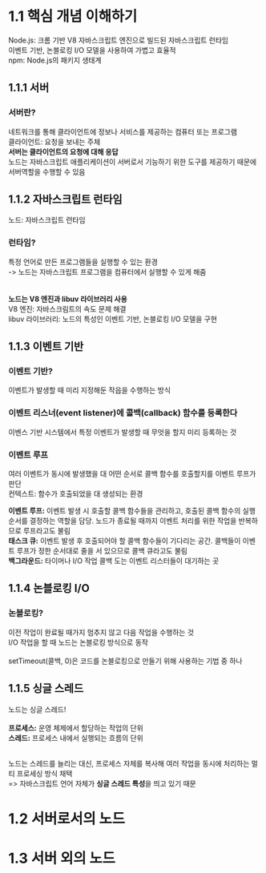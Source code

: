<h1>1.1 핵심 개념 이해하기</h1>
Node.js: 크롬 기반 V8 자바스크립트 엔진으로 빌드된 자바스크립트 런타임<br/>
이벤트 기반, 논블로킹 I/O 모델을 사용하여 가볍고 효율적<br/>
npm: Node.js의 패키지 생태계
<h2>1.1.1 서버</h2>
<h3>서버란?</h3>
네트워크를 통해 클라이언트에 정보나 서비스를 제공하는 컴퓨터 또는 프로그램<br/>
클라이언트: 요청을 보내는 주체<br/>
<strong>서버는 클라이언트의 요청에 대해 응답</strong><br/>
노드는 자바스크립트 애플리케이션이 서버로서 기능하기 위한 도구를 제공하기 때문에 서버역할을 수행할 수 있음<br/>

<h2>1.1.2 자바스크립트 런타임</h2>
노드: 자바스크립트 런타임<br/>
<h3>런타임?</h3>
특정 언어로 만든 프로그램들을 실행할 수 있는 환경<br>
-> 노드는 자바스크립트 프로그램을 컴퓨터에서 실행할 수 있게 해줌<br/>
<br/>
<br/>
<strong>노드는 V8 엔진과 libuv 라이브러리 사용</strong>
<br/>
V8 엔진: 자바스크림트의 속도 문제 해결
<br/>
libuv 라이브러리: 노드의 특성인 이벤트 기반, 논블로킹 I/O 모델을 구현


<h2>1.1.3 이벤트 기반</h2>
<h3>이벤트 기반?</h3>
이벤트가 발생할 때 미리 지정해둔 작읍을 수행하는 방식
<br/>
<h3>이벤트 리스너(event listener)에 콜백(callback) 함수를 등록한다</h3>
이벤스 기반 시스템에서 특정 이벤트가 발생할 때 무엇을 할지 미리 등록하는 것

<h3>이벤트 루프</h3>
여러 이벤트가 동시에 발생했을 대 어떤 순서로 콜백 함수를 호출할지를 이벤트 루프가 판단
<br/>
컨텍스트: 함수가 호출되었을 대 생성되는 환경
<br/>

<strong>이벤트 루프:</strong> 이벤트 발생 시 호출할 콜백 함수들을 관리하고, 호출된 콜백 함수의 실행 순서를 결정하는 역할을 담당. 노드가 종료될 때까지 이벤트 처리를 위한 작업을 반복하므로 루프라고도 불림
<br/>
<strong> 태스크 큐:</strong> 이벤트 발생 후 호출되어야 할 콜백 함수들이 기다리는 공간. 콜백들이 이벤트 루프가 정한 순서대로 줄을 서 있으므로 콜백 큐라고도 불림<br/>
<strong>백그라운드:</strong> 타이머나 I/O 작업 콜백 도는 이벤트 리스터들이 대기하는 곳<br/>


<h2>1.1.4 논블로킹 I/O</h2>
<h3>논블로킹?</h3>
이전 작업이 완료될 때가지 멈추지 않고 다음 작업을 수행하는 것<br/>
I/O 작업을 할 때 노드는 논블로킹 방식으로 동작<br/>
<br/>
setTimeout(콜백, 0)은 코드를 논블로킹으로 만들기 위해 사용하는 기법 중 하나<br/>


<h2>1.1.5 싱글 스레드</h2>
노드는 싱글 스레드!<br/>
<br/>
<strong>프로세스:</strong> 운영 체제에서 할당하는 작업의 단위<br/>
<strong>스레드:</strong> 프로세스 내에서 실행되는 흐름의 단위<br/>
<br/>

노드는 스레드를 늘리는 대신, 프로세스 자체를 복사해 여러 작업을 동시에 처리하는 멀티 프로세싱 방식 채택<br>
=> 자바스크립트 언어 자체가 <strong>싱글 스레드 특성</strong>을 띄고 있기 때문<br/>


<h1>1.2 서버로서의 노드</h1>

<h1>1.3 서버 외의 노드</h1>


